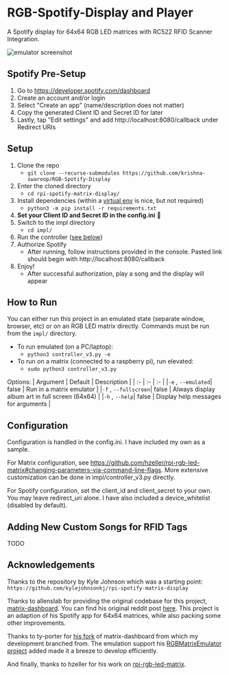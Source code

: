 # RGB-Spotify-Display and Player

A Spotify display for 64x64 RGB LED matrices with RC522 RFID Scanner Integration.

![emulator screenshot](screenshot.png)

## Spotify Pre-Setup
1. Go to https://developer.spotify.com/dashboard
2. Create an account and/or login
3. Select "Create an app" (name/description does not matter)
4. Copy the generated Client ID and Secret ID for later
5. Lastly, tap "Edit settings" and add http://localhost:8080/callback under Redirect URIs

## Setup
1. Clone the repo
   - `git clone --recurse-submodules https://github.com/krishna-swaroop/RGB-Spotify-Display`
2. Enter the cloned directory
   - `cd rpi-spotify-matrix-display/`
3. Install dependencies (within a [virtual env](https://packaging.python.org/en/latest/guides/installing-using-pip-and-virtual-environments/) is nice, but not required)
   - `python3 -m pip install -r requirements.txt`
4. **Set your Client ID and Secret ID in the config.ini** 🙂
5. Switch to the impl directory
   - `cd impl/`
6. Run the controller ([see below](#how-to-run))
7. Authorize Spotify
   - After running, follow instructions provided in the console. Pasted link should begin with http://localhost:8080/callback
8. Enjoy!
   - After successful authorization, play a song and the display will appear

## How to Run
You can either run this project in an emulated state (separate window, browser, etc) or on an RGB LED matrix directly. Commands must be run from the `impl/` directory.

- To run emulated (on a PC/laptop):
    - `python3 controller_v3.py -e`
- To run on a matrix (connected to a raspberry pi), run elevated:
    - `sudo python3 controller_v3.py`

Options:
| Argument | Default | Description |
| :- | :- | :- |
|`-e` , `--emulated`| false | Run in a matrix emulator |
|`-f` , `--fullscreen`| false | Always display album art in full screen (64x64) |
|`-h` , `--help`| false | Display help messages for arguments |

## Configuration
Configuration is handled in the config.ini. I have included my own as a sample.

For Matrix configuration, see https://github.com/hzeller/rpi-rgb-led-matrix#changing-parameters-via-command-line-flags. More extensive customization can be done in impl/controller_v3.py directly.

For Spotify configuration, set the client_id and client_secret to your own. You may leave redirect_uri alone. I have also included a device_whitelist (disabled by default).

## Adding New Custom Songs for RFID Tags
TODO

## Acknowledgements
Thanks to the repository by Kyle Johnson which was a starting point: `https://github.com/kylejohnsonkj/rpi-spotify-matrix-display`

Thanks to allenslab for providing the original codebase for this project, [matrix-dashboard](https://github.com/allenslab/matrix-dashboard). You can find his original reddit post [here](https://www.reddit.com/r/3Dprinting/comments/ujyy4g/i_designed_and_3d_printed_a_led_matrix_dashboard/). This project is an adaption of his Spotify app for 64x64 matrices, while also packing some other improvements.

Thanks to ty-porter for [his fork](https://github.com/ty-porter/matrix-dashboard) of matrix-dashboard from which my development branched from. The emulation support his [RGBMatrixEmulator project](https://github.com/ty-porter/RGBMatrixEmulator) added made it a breeze to develop efficiently.

And finally, thanks to hzeller for his work on [rpi-rgb-led-matrix](https://github.com/hzeller/rpi-rgb-led-matrix).
